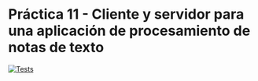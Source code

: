 # Práctica 11 - Cliente y servidor para una aplicación de procesamiento de notas de texto

[![Tests](https://github.com/ULL-ESIT-INF-DSI-2122/ull-esit-inf-dsi-21-22-prct11-async-sockets-Pablo400/actions/workflows/node.js.yml/badge.svg)](https://github.com/ULL-ESIT-INF-DSI-2122/ull-esit-inf-dsi-21-22-prct11-async-sockets-Pablo400/actions/workflows/node.js.yml)
